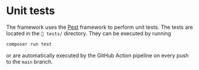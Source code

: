 # Unit tests
The framework uses the [Pest](https://pestphp.com/) framework to perform unit tests. The tests are located in the `📁 tests/` directory. They can be executed by running
```sh
composer run test
```
or are automatically executed by the GitHub Action pipeline on every push to the `main` branch.
